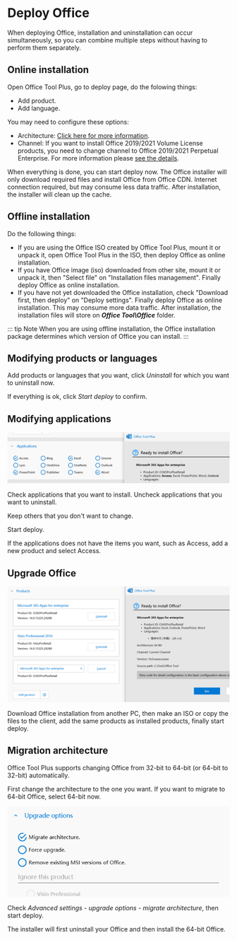 # Deploy Office

When deploying Office, installation and uninstallation can occur simultaneously, so you can combine multiple steps without having to perform them separately.

## Online installation

Open Office Tool Plus, go to deploy page, do the folowing things:

- Add product.
- Add language.

You may need to configure these options:

- Architecture: [Click here for more information](/deploy/configuration-options.html#architecture).
- Channel: If you want to install Office 2019/2021 Volume License products, you need to change channel to Office 2019/2021 Perpetual Enterprise. For more information please [see the details](/deploy/configuration-options.html#channels).

When everything is done, you can start deploy now. The Office installer will only download required files and install Office from Office CDN. Internet connection required, but may consume less data traffic. After installation, the installer will clean up the cache.

## Offline installation

Do the following things:

- If you are using the Office ISO created by Office Tool Plus, mount it or unpack it, open Office Tool Plus in the ISO, then deploy Office as online installation.
- If you have Office image (iso) downloaded from other site, mount it or unpack it, then "Select file" on "Installation files management". Finally deploy Office as online installation.
- If you have not yet downloaded the Office installation, check "Download first, then deploy" on "Deploy settings". Finally deploy Office as online installation. This may consume more data traffic. After installation, the installation files will store on ***Office Tool\Office*** folder.

::: tip Note
When you are using offline installation, the Office installation package determines which version of Office you can install.
:::

## Modifying products or languages

Add products or languages that you want, click *Uninstall* for which you want to uninstall now.

If everything is ok, click *Start deploy* to confirm.

## Modifying applications

![Modify Applications](/assets/img/en-us/modify-applications.png)

Check applications that you want to install. Uncheck applications that you want to uninstall.

Keep others that you don't want to change.

Start deploy.

If the applications does not have the items you want, such as Access, add a new product and select Access.

## Upgrade Office

![Upgrade Office](/assets/img/en-us/upgrade-product.png)

Download Office installation from another PC, then make an ISO or copy the files to the client, add the same products as installed products, finally start deploy.

## Migration architecture

Office Tool Plus supports changing Office from 32-bit to 64-bit (or 64-bit to 32-bit) automatically.

First change the architecture to the one you want. If you want to migrate to 64-bit Office, select 64-bit now.

![Migrate Office](/assets/img/en-us/migrate-office.png)

Check *Advanced settings - upgrade options - migrate architecture*, then start deploy.

The installer will first uninstall your Office and then install the 64-bit Office.
